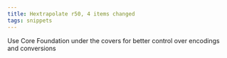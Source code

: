 ```yaml
---
title: Hextrapolate r50, 4 items changed
tags: snippets
---
```


Use Core Foundation under the covers for better control over encodings and conversions
